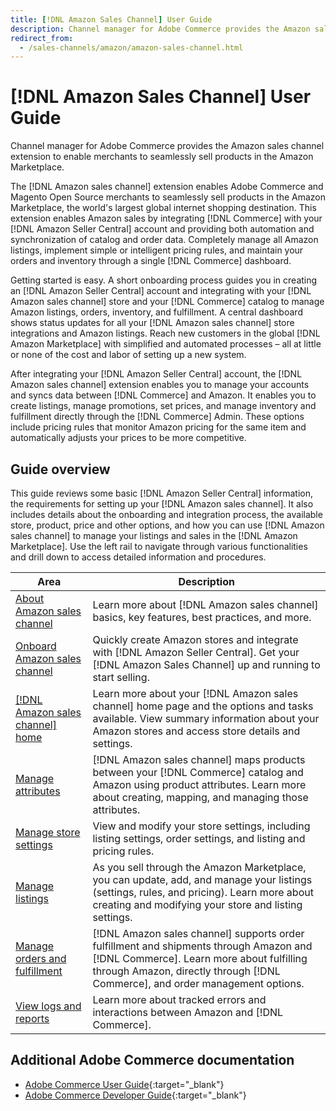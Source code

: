 ```yaml
---
title: [!DNL Amazon Sales Channel] User Guide
description: Channel manager for Adobe Commerce provides the Amazon sales channel extension to enable merchants to seamlessly sell products in the Amazon Marketplace.
redirect_from:
  - /sales-channels/amazon/amazon-sales-channel.html
---
```


# [!DNL Amazon Sales Channel] User Guide

Channel manager for Adobe Commerce provides the Amazon sales channel extension to enable merchants to seamlessly sell products in the Amazon Marketplace.

The [!DNL Amazon sales channel] extension enables Adobe Commerce and Magento Open Source merchants to seamlessly sell products in the Amazon Marketplace, the world's largest global internet shopping destination. This extension enables Amazon sales by integrating [!DNL Commerce] with your [!DNL Amazon Seller Central] account and providing both automation and synchronization of catalog and order data. Completely manage all Amazon listings, implement simple or intelligent pricing rules, and maintain your orders and inventory through a single [!DNL Commerce] dashboard.

Getting started is easy. A short onboarding process guides you in creating an [!DNL Amazon Seller Central] account and integrating with your [!DNL Amazon sales channel] store and your [!DNL Commerce] catalog to manage Amazon listings, orders, inventory, and fulfillment. A central dashboard shows status updates for all your [!DNL Amazon sales channel] store integrations and Amazon listings. Reach new customers in the global [!DNL Amazon Marketplace] with simplified and automated processes – all at little or none of the cost and labor of setting up a new system.

After integrating your [!DNL Amazon Seller Central] account, the [!DNL Amazon sales channel] extension enables you to manage your accounts and syncs data between [!DNL Commerce] and Amazon. It enables you to create listings, manage promotions, set prices, and manage inventory and fulfillment directly through the [!DNL Commerce] Admin. These options include pricing rules that monitor Amazon pricing for the same item and automatically adjusts your prices to be more competitive.

## Guide overview

This guide reviews some basic [!DNL Amazon Seller Central] information, the requirements for setting up your [!DNL Amazon sales channel]. It also includes details about the onboarding and integration process, the available store, product, price and other options, and how you can use [!DNL Amazon sales channel] to manage your listings and sales in the [!DNL Amazon Marketplace]. Use the left rail to navigate through various functionalities and drill down to access detailed information and procedures.

|Area|Description|
|----|----|
|[About Amazon sales channel](./about-amazon-sales-channel.md)|Learn more about [!DNL Amazon sales channel] basics, key features, best practices, and more.|
|[Onboard Amazon sales channel](./amazon-onboarding-home.md)|Quickly create Amazon stores and integrate with [!DNL Amazon Seller Central]. Get your [!DNL Amazon Sales Channel] up and running to start selling.|
|[[!DNL Amazon sales channel] home](./amazon-sales-channel-home.md)|Learn more about your [!DNL Amazon sales channel] home page and the options and tasks available. View summary information about your Amazon stores and access store details and settings.|
|[Manage attributes](./attributes-view.md)|[!DNL Amazon sales channel] maps products between your [!DNL Commerce] catalog and Amazon using product attributes. Learn more about creating, mapping, and managing those attributes.|
|[Manage store settings](./ob-store-review.md)|View and modify your store settings, including listing settings, order settings, and listing and pricing rules.|
|[Manage listings](./managing-product-listings.md)|As you sell through the Amazon Marketplace, you can update, add, and manage your listings (settings, rules, and pricing). Learn more about creating and modifying your store and listing settings.|
|[Manage orders and fulfillment](./managing-orders.md)|[!DNL Amazon sales channel] supports order fulfillment and shipments through Amazon and [!DNL Commerce]. Learn more about fulfilling through Amazon, directly through [!DNL Commerce], and order management options.|
|[View logs and reports](./amazon-logs-reports.md)|Learn more about tracked errors and interactions between Amazon and [!DNL Commerce].|

## Additional Adobe Commerce documentation

- [Adobe Commerce User Guide](https://docs.magento.com/user-guide/){:target="_blank"}
- [Adobe Commerce Developer Guide](https://devdocs.magento.com/){:target="_blank"}
